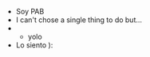 - Soy PAB
- I can't chose a single thing to do but...
- - yolo
- Lo siento ):

<!---
PabRhapsody/PabRhapsody is a ✨ special ✨ repository because its `README.md` (this file) appears on your GitHub profile.
You can click the Preview link to take a look at your changes.
--->
